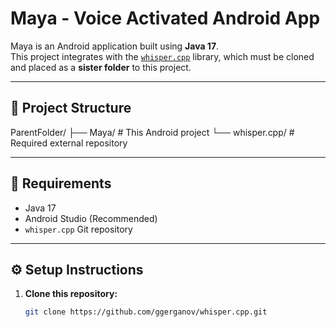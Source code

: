 # Maya - Voice Activated Android App 

Maya is an Android application built using **Java 17**.  
This project integrates with the [`whisper.cpp`](https://github.com/ggerganov/whisper.cpp) library, which must be cloned and placed as a **sister folder** to this project.

---

## 📂 Project Structure

ParentFolder/
├── Maya/ # This Android project
└── whisper.cpp/ # Required external repository



---

## 🚀 Requirements

- Java 17
- Android Studio (Recommended)
- `whisper.cpp` Git repository

---

## ⚙️ Setup Instructions

1. **Clone this repository:**
   ```bash
   git clone https://github.com/ggerganov/whisper.cpp.git

